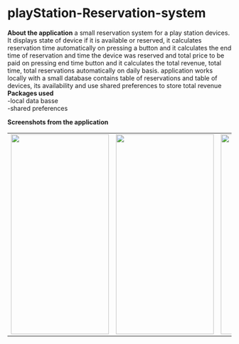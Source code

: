 # playStation-Reservation-system
<b>About the application</b> 
a small reservation system for a play station devices. It displays state of device if it is available or reserved, it calculates reservation time automatically on pressing a button and it calculates the end time of reservation and time the device was reserved and total price to be paid on pressing end time button and it calculates the total revenue, total time, total reservations automatically on daily basis. application works locally with a small database contains table of reservations and table of devices, its availability and use shared preferences to store total revenue <br>
<b>Packages used</b> <br>
-local data basse <br>
-shared preferences<br>

<b>Screenshots from the application</b> 

<table>
  <tr>
    <td> <img src="https://user-images.githubusercontent.com/76439620/170516621-4e053e5c-0be3-4dd1-a373-17ff0518b2a4.jpg" width=220 height=450></td>
    <td> <img src="https://user-images.githubusercontent.com/76439620/170516167-16eaa4a1-2272-4ff7-a34a-af52c64d21f1.jpg" width=220 height=450></td>
    <td> <img src="https://user-images.githubusercontent.com/76439620/170516561-dc225979-4097-4b72-aff7-b8c2a36badd5.jpg" width=220 height=450></td>
    <td> <img src="https://user-images.githubusercontent.com/76439620/170517132-8cc6f2a1-f45f-414c-b220-42758b6f4183.jpg" width=220 height=450></td>
  </tr>
  
 </table>

